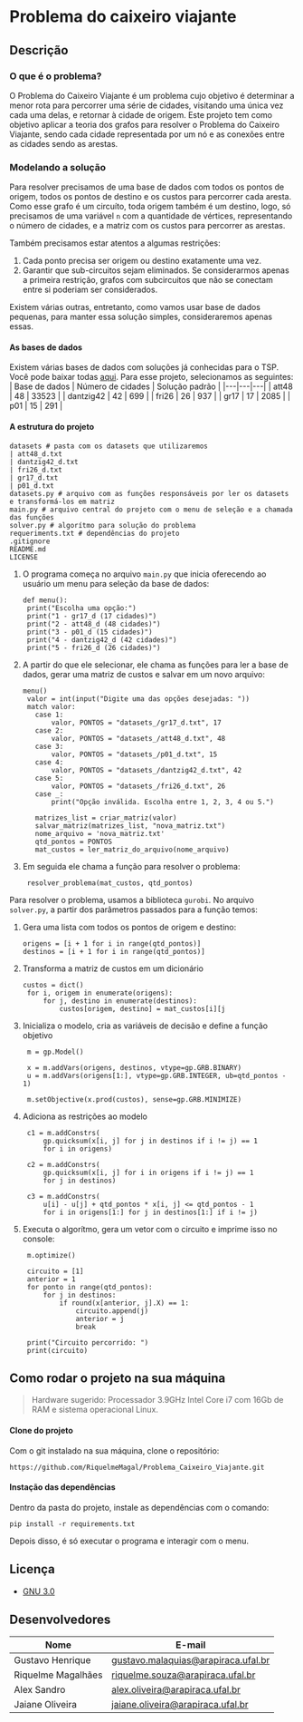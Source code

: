 # Problema do caixeiro viajante
## Descrição
### O que é o problema?
O Problema do Caixeiro Viajante é um problema cujo objetivo é determinar a menor rota para percorrer uma série de cidades, visitando uma única vez cada uma delas, e retornar à cidade de origem. Este projeto tem como objetivo aplicar a teoria dos grafos para resolver o Problema do Caixeiro Viajante, sendo cada cidade representada por um nó e as conexões entre as cidades sendo as arestas.

### Modelando a solução
Para resolver precisamos de uma base de dados com todos os pontos de origem, todos os pontos de destino e os custos para percorrer cada aresta. Como esse grafo é um circuíto, toda origem também é um destino, logo, só precisamos de uma variável `n` com a quantidade de vértices, representando o número de cidades, e a matriz com os custos para percorrer as arestas.

Também precisamos estar atentos a algumas restrições:
1. Cada ponto precisa ser origem ou destino exatamente uma vez.
2. Garantir que sub-circuitos sejam eliminados. Se considerarmos apenas a primeira restrição, grafos com subcircuitos que não se conectam entre si poderiam ser considerados.

Existem várias outras, entretanto, como vamos usar base de dados pequenas, para manter essa solução simples, consideraremos apenas essas.

#### As bases de dados
Existem várias bases de dados com soluções já conhecidas para o TSP. Você pode baixar todas [aqui](http://comopt.ifi.uni-heidelberg.de/software/TSPLIB95/tsp/). Para esse projeto, selecionamos as seguintes:
| Base de dados | Número de cidades | Solução padrão |
|---|---|---|
| att48 | 48 | 33523 | 
| dantzig42 | 42 | 699 |
| fri26 | 26 | 937 |
| gr17 | 17 | 2085 |
| p01 | 15 | 291 |

#### A estrutura do projeto
```
datasets # pasta com os datasets que utilizaremos
| att48_d.txt
| dantzig42_d.txt
| fri26_d.txt
| gr17_d.txt
| p01_d.txt
datasets.py # arquivo com as funções responsáveis por ler os datasets e transformá-los em matriz
main.py # arquivo central do projeto com o menu de seleção e a chamada das funções
solver.py # algorítmo para solução do problema
requeriments.txt # dependências do projeto
.gitignore
README.md
LICENSE 
```

1. O programa começa no arquivo `main.py` que inicia oferecendo ao usuário um menu para seleção da base de dados:
   ```
   def menu():
    print("Escolha uma opção:")
    print("1 - gr17_d (17 cidades)")
    print("2 - att48_d (48 cidades)")
    print("3 - p01_d (15 cidades)")
    print("4 - dantzig42_d (42 cidades)")
    print("5 - fri26_d (26 cidades)")
   ```
2. A partir do que ele selecionar, ele chama as funções para ler a base de dados, gerar uma matriz de custos e salvar em um novo arquivo:
   ```
   menu()
    valor = int(input("Digite uma das opções desejadas: "))
    match valor:
      case 1:
          valor, PONTOS = "datasets_/gr17_d.txt", 17
      case 2:
          valor, PONTOS = "datasets_/att48_d.txt", 48
      case 3:
          valor, PONTOS = "datasets_/p01_d.txt", 15
      case 4:
          valor, PONTOS = "datasets_/dantzig42_d.txt", 42
      case 5:
          valor, PONTOS = "datasets_/fri26_d.txt", 26
      case _:
          print("Opção inválida. Escolha entre 1, 2, 3, 4 ou 5.")

      matrizes_list = criar_matriz(valor)
      salvar_matriz(matrizes_list, "nova_matriz.txt")
      nome_arquivo = 'nova_matriz.txt'
      qtd_pontos = PONTOS
      mat_custos = ler_matriz_do_arquivo(nome_arquivo)
   ```
3. Em seguida ele chama a função para resolver o problema:
   ```
    resolver_problema(mat_custos, qtd_pontos)
   ```
Para resolver o problema, usamos a biblioteca `gurobi`. No arquivo `solver.py`, a partir dos parâmetros passados para a função temos:
1. Gera uma lista com todos os pontos de origem e destino:
   ```
   origens = [i + 1 for i in range(qtd_pontos)]
   destinos = [i + 1 for i in range(qtd_pontos)]
   ```
2. Transforma a matriz de custos em um dicionário
   ```
   custos = dict()
    for i, origem in enumerate(origens):
        for j, destino in enumerate(destinos):
            custos[origem, destino] = mat_custos[i][j
   ```
3. Inicializa o modelo, cria as variáveis de decisão e define a função objetivo
   ```
    m = gp.Model()

    x = m.addVars(origens, destinos, vtype=gp.GRB.BINARY)
    u = m.addVars(origens[1:], vtype=gp.GRB.INTEGER, ub=qtd_pontos - 1)

    m.setObjective(x.prod(custos), sense=gp.GRB.MINIMIZE)
   ```
4. Adiciona as restrições ao modelo
   ```
    c1 = m.addConstrs(
        gp.quicksum(x[i, j] for j in destinos if i != j) == 1
        for i in origens)

    c2 = m.addConstrs(
        gp.quicksum(x[i, j] for i in origens if i != j) == 1
        for j in destinos)

    c3 = m.addConstrs(
        u[i] - u[j] + qtd_pontos * x[i, j] <= qtd_pontos - 1
        for i in origens[1:] for j in destinos[1:] if i != j)
    ```
5. Executa o algorítmo, gera um vetor com o circuito e imprime isso no console:
   ```
    m.optimize()

    circuito = [1]
    anterior = 1
    for ponto in range(qtd_pontos):
        for j in destinos:
            if round(x[anterior, j].X) == 1:
                circuito.append(j)
                anterior = j
                break

    print("Circuito percorrido: ")
    print(circuito)
   ```
   
## Como rodar o projeto na sua máquina
> Hardware sugerido: Processador 3.9GHz Intel Core i7 com 16Gb de RAM e sistema operacional Linux.

#### Clone do projeto 
Com o git instalado na sua máquina, clone o repositório:
```
https://github.com/RiquelmeMagal/Problema_Caixeiro_Viajante.git
```
#### Instação das dependências
Dentro da pasta do projeto, instale as dependências com o comando:
```
pip install -r requirements.txt
```
Depois disso, é só executar o programa e interagir com o menu.

## Licença
- [GNU 3.0](https://github.com/RiquelmeMagal/Problema_Caixeiro_Viajante/blob/main/LICENSE)

## Desenvolvedores
| Nome | E-mail |
| --- | --- |
| Gustavo Henrique | [gustavo.malaquias@arapiraca.ufal.br](mailto:gustavo.malaquias@arapiraca.ufal.br) |
| Riquelme Magalhães | [riquelme.souza@arapiraca.ufal.br](mailto:riquelme.souza@arapiraca.ufal.br) |
| Alex Sandro | [alex.oliveira@arapiraca.ufal.br](mailto:alex.oliveira@arapiraca.ufal.br) |
| Jaiane Oliveira | [jaiane.oliveira@arapiraca.ufal.br](mailto:jaiane.oliveira@arapiraca.ufal.br) |

